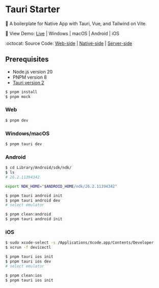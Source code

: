 # Tauri Starter

:link: A boilerplate for Native App with Tauri, Vue, and Tailwind on Vite.

:rainbow: View Demo: [Live](https://vue-starter-6fa6.onrender.com) | Windows | macOS | Android | iOS

:octocat: Source Code: [Web-side](https://github.com/Shyam-Chen/Vue-Starter) | [Native-side](https://github.com/Shyam-Chen/Tauri-Starter) | [Server-side](https://github.com/Shyam-Chen/Fastify-Starter)

## Prerequisites

- Node.js version 20
- PNPM version 8
- [Tauri version 2](https://beta.tauri.app/guides/prerequisites/)

```sh
$ pnpm install
$ pnpm mock
```

### Web

```sh
$ pnpm dev
```

### Windows/macOS

```sh
$ pnpm tauri dev
```

### Android

```sh
$ cd Library/Android/sdk/ndk/
$ ls
# 26.2.11394342

export NDK_HOME="$ANDROID_HOME/ndk/26.2.11394342"
```

```sh
$ pnpm tauri android init
$ pnpm tauri android dev
# select emulator
```

```sh
$ pnpm clean:android
$ pnpm tauri android init
```

### iOS

```sh
$ sudo xcode-select -s /Applications/Xcode.app/Contents/Developer
$ xcrun -f devicectl
```

```sh
$ pnpm tauri ios init
$ pnpm tauri ios dev
# select emulator
```

```sh
$ pnpm clean:ios
$ pnpm tauri ios init
```
